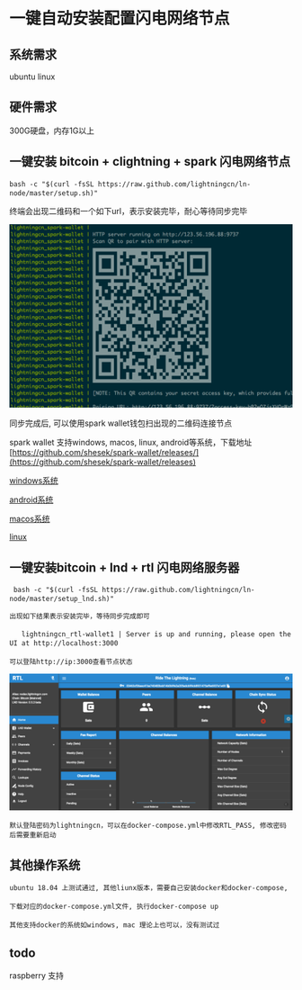 # 一键自动安装配置闪电网络节点

## 系统需求

   ubuntu linux

## 硬件需求

   300G硬盘，内存1G以上

##  一键安装 bitcoin + clightning + spark 闪电网络节点

   ```
   bash -c "$(curl -fsSL https://raw.github.com/lightningcn/ln-node/master/setup.sh)"
   ```

   终端会出现二维码和一个如下url，表示安装完毕，耐心等待同步完毕

![spark](image/spark.png)

   同步完成后, 可以使用spark wallet钱包扫出现的二维码连接节点

   spark wallet 支持windows, macos, linux, android等系统，下载地址 [https://github.com/shesek/spark-wallet/releases/](https://github.com/shesek/spark-wallet/releases)
   
[windows系统](https://github.com/shesek/spark-wallet/releases/download/v0.2.4/spark-wallet-0.2.4-win-setup.exe)

[android系统](https://github.com/shesek/spark-wallet/releases/download/v0.2.4/spark-wallet-0.2.4-android-release.apk)

[macos系统](https://github.com/shesek/spark-wallet/releases/download/v0.2.4/spark-wallet-0.2.4-mac.zip)

[linux](https://github.com/shesek/spark-wallet/releases/tag/v0.2.4)


## 一键安装bitcoin + lnd + rtl 闪电网络服务器

   ```
    bash -c "$(curl -fsSL https://raw.github.com/lightningcn/ln-node/master/setup_lnd.sh)"
   ```

    出现如下结果表示安装完毕，等待同步完成即可 

       lightningcn_rtl-wallet1 | Server is up and running, please open the UI at http://localhost:3000

    可以登陆http://ip:3000查看节点状态

![rtl](image/rtl.png)

    默认登陆密码为lightningcn，可以在docker-compose.yml中修改RTL_PASS, 修改密码后需要重新启动

## 其他操作系统

    ubuntu 18.04 上测试通过, 其他liunx版本，需要自己安装docker和docker-compose,

    下载对应的docker-compose.yml文件, 执行docker-compose up

    其他支持docker的系统如windows, mac 理论上也可以，没有测试过

## todo

   raspberry 支持

